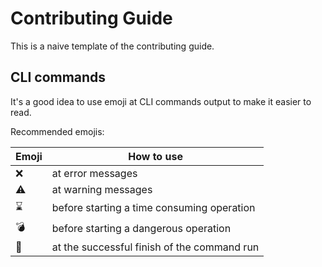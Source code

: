# Contributing Guide

This is a naive template of the contributing guide.

## CLI commands

It's a good idea to use emoji at CLI commands output to make it easier to read.

Recommended emojis:

| Emoji  | How to use  |
| ------ | ------------ |
| ❌  | at error messages  |
| ⚠️  | at warning messages  |
| ⌛️  | before starting a time consuming operation  |
| 💣  | before starting a dangerous operation  |
| 🏁  | at the successful finish of the command run  |
